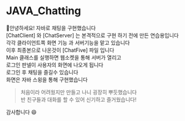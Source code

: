 # JAVA_Chatting
💛안녕하세요! 자바로 채팅을 구현했습니다 </br>
[ChatClient] 와 [ChatServer] 는 본격적으로 구현 하기 전에 만든 연습용입니다 </br>
각각 클라이언트쪽 화면 기능 과 서버기능을 맡고 있습니다 </br>
이후 최종본으로 나온것이 [ChatFive] 파일 입니다 </br>
Main 클래스를 실행하면 웹소켓을 통해 서버가 열리고 </br>
로그인 판넬이 사용자의 화면에 나오게 됩니다 </br>
로그인 후 채팅을 즐길수 있습니다 </br>
화면은 자바 스윙을 통해 구현했습니다 </br>
>처음이라 어려웠지만 만들고 나니 굉장히 뿌듯했습니다 </br>
>반 친구들과 대화를 할 수 있어 신기하고 즐거웠습니다!</br>


감사합니다 :smile:

